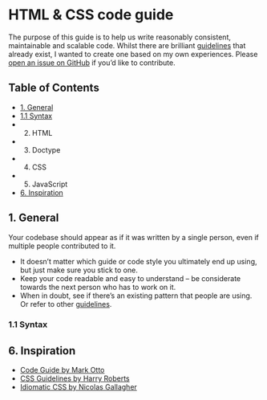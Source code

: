 # HTML & CSS code guide

The purpose of this guide is to help us write reasonably consistent, maintainable and scalable code. Whilst there are brilliant [guidelines](#inspiration) that already exist, I wanted to create one based on my own experiences. Please [open an issue on GitHub](https://github.com/michaelthorne/codeguide/issues/new) if you’d like to contribute.

## Table of Contents

- [1. General](#general)
 - [1.1 Syntax](#syntax)
- 2. HTML
- 3. Doctype
- 4. CSS
- 5. JavaScript
- [6. Inspiration](#inspiration)

<a name="general"></a>
## 1. General

Your codebase should appear as if it was written by a single person, even if multiple people contributed to it.

- It doesn’t matter which guide or code style you ultimately end up using, but just make sure you stick to one.
- Keep your code readable and easy to understand – be considerate towards the next person who has to work on it.
- When in doubt, see if there’s an existing pattern that people are using. Or refer to other [guidelines](#inspiration).

<a name="syntax"></a>
### 1.1 Syntax

<a name="inspiration"></a>
## 6. Inspiration

- [Code Guide by Mark Otto](http://codeguide.co)
- [CSS Guidelines by Harry Roberts](https://github.com/csswizardry/CSS-Guidelines)
- [Idiomatic CSS by Nicolas Gallagher](https://github.com/necolas/idiomatic-css)
